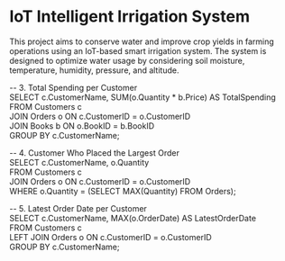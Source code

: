 # IoT Intelligent Irrigation System

This project aims to conserve water and improve crop yields in farming operations using an IoT-based smart irrigation system. The system is designed to optimize water usage by considering soil moisture, temperature, humidity, pressure, and altitude.


-- 3. Total Spending per Customer  
SELECT c.CustomerName, SUM(o.Quantity * b.Price) AS TotalSpending  
FROM Customers c  
JOIN Orders o ON c.CustomerID = o.CustomerID  
JOIN Books b ON o.BookID = b.BookID  
GROUP BY c.CustomerName;  

-- 4. Customer Who Placed the Largest Order  
SELECT c.CustomerName, o.Quantity  
FROM Customers c  
JOIN Orders o ON c.CustomerID = o.CustomerID  
WHERE o.Quantity = (SELECT MAX(Quantity) FROM Orders);  

-- 5. Latest Order Date per Customer  
SELECT c.CustomerName, MAX(o.OrderDate) AS LatestOrderDate  
FROM Customers c  
LEFT JOIN Orders o ON c.CustomerID = o.CustomerID  
GROUP BY c.CustomerName;  
